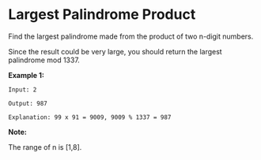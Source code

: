 # Largest Palindrome Product

Find the largest palindrome made from the product of two n-digit numbers.

Since the result could be very large, you should return the largest palindrome mod 1337.

**Example 1:**

```pseudo
Input: 2

Output: 987

Explanation: 99 x 91 = 9009, 9009 % 1337 = 987
```

**Note:**

The range of n is \[1,8].
